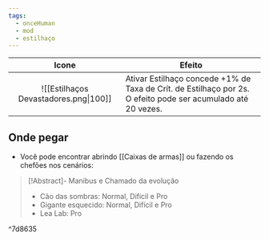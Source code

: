 ```yaml
---
tags:
  - onceHuman
  - mod
  - estilhaço
---
```


|              Icone              | Efeito                                                       |
| :-----------------------------: | ------------------------------------------------------------ |
| ![[Estilhaços Devastadores.png\|100]]  | Ativar Estilhaço concede +1% de Taxa de Crít. de Estilhaço por 2s. O efeito pode ser acumulado até 20 vezes.  |

## Onde pegar

- Você pode encontrar abrindo [[Caixas de armas]] ou fazendo os chefões nos cenários:

> [!Abstract]- Manibus e Chamado da evolução
> - Cão das sombras: Normal, Difícil e Pro
> - Gigante esquecido: Normal, Difícil e Pro
> - Lea Lab: Pro

^7d8635

